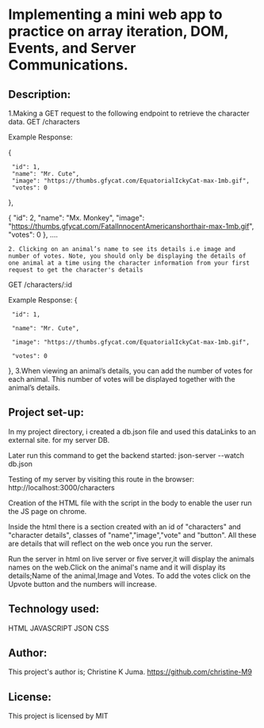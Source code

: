  # Implementing a mini web app to practice on array iteration, DOM, Events, and Server Communications.

  ## Description:
<!-- This project is able to display the following using THE GET REQUEST. -->
   1.Making a GET request to the following endpoint to retrieve the character data.
 GET /characters

Example Response:

   {

     "id": 1,
     "name": "Mr. Cute",
     "image": "https://thumbs.gfycat.com/EquatorialIckyCat-max-1mb.gif",
     "votes": 0

   },

   {
     "id": 2,
     "name": "Mx. Monkey",
     "image": "https://thumbs.gfycat.com/FatalInnocentAmericanshorthair-max-1mb.gif",
     "votes": 0   }, ….

    2. Clicking on an animal’s name to see its details i.e image and number of votes. Note, you should only be displaying the details of one animal at a time using the character information from your first request to get the character's details 
GET /characters/:id

Example Response: 
{

     "id": 1,

     "name": "Mr. Cute",

     "image": "https://thumbs.gfycat.com/EquatorialIckyCat-max-1mb.gif",

     "votes": 0

   },
   3.When viewing an animal’s details, you can add the number of votes for each animal. This number of votes will be displayed together with the animal’s details.
   <!-- Click on the Upvote button to add the number of votes -->


  ## Project set-up:


  In my project directory, i created a db.json file and used this dataLinks to an external site. for my server DB.

  Later run this command to get the backend started: json-server --watch db.json

   Testing of my server by visiting this route in the browser: http://localhost:3000/characters

   Creation of the HTML file with the script in the body to enable the user run the JS page on chrome.

   Inside the html there is a section created with an id of "characters" and "character details", classes of "name","image","vote" and "button".
   All these are details that will reflect on the web once you run the server.

   Run the server in html on live server or five server,it will display the animals names on the web.Click on the animal's name and it will display its details;Name of the animal,Image and Votes.
   To add the votes click on the Upvote button and the numbers will increase.

  ## Technology used:

  HTML
  JAVASCRIPT
  JSON
  CSS


  ## Author:

This project's author is;
 Christine K Juma.
https://github.com/christine-M9


  ## License:

This project is licensed by MIT
